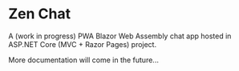 # Zen Chat
A (work in progress) PWA Blazor Web Assembly chat app hosted in ASP.NET Core (MVC + Razor Pages) project.

More documentation will come in the future...
